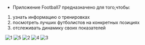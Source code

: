  - Приложение Football7 предназначено для того,чтобы:
 1) узнать информацию о тренировках
 2) посмотреть лучших футболистов на конкретных позициях
 3) отслеживать динамику своих показателей
 
![1](https://github.com/prokofich/Football7/assets/71032169/63d86780-1230-4e92-a690-2c32ad230eb7)
![5](https://github.com/prokofich/Football7/assets/71032169/9a28f1fa-fc20-4ed0-bc6e-7fc461fa98dd)
![2](https://github.com/prokofich/Football7/assets/71032169/b3349e1c-110d-4db4-987b-3df77097711d)
![4](https://github.com/prokofich/Football7/assets/71032169/5e565c03-56ec-40e0-8848-23f16250cd32)
![3](https://github.com/prokofich/Football7/assets/71032169/84c90f87-7de3-438c-8de3-5a3ea65901c4)
